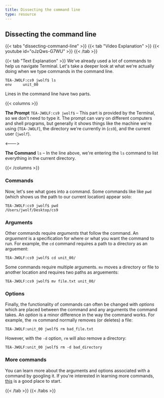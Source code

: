 ```yaml
---
title: Dissecting the command line
type: resource
---
```

## Dissecting the command line
{{< tabs "dissecting-command-line" >}}
{{< tab "Video Explanation" >}}
{{< youtube id="oJzQws-G7WU" >}}
{{< /tab >}}

{{< tab "Text Explanation" >}}
We've already used a lot of commands to help us navigate Terminal. Let's take a deeper look at 
what we're actually doing when we type commands in the command line.

```shell
TEA-JWOLF:cs9 jwolf$ ls
env     unit_00
```

Lines in the command line have two parts.

{{< columns >}}

**The Prompt** `TEA-JWOLF:cs9 jwolf$` – This part is provided by the Terminal, so we don't need
to type it. The prompt can vary on different computers and shell programs, but generally it shows 
things like the machine we're using (`TEA-JWOLF`), the directory we're currently in (`cs9`), and 
the current user (`jwolf`).

<--->

**The Command** `ls` – In the line above, we're entering the `ls` command to list everything 
in the current directory.

{{< /columns >}}

### Commands
Now, let's see what goes into a command. Some commands like like `pwd` (which shows us the path
to our current location) appear solo:

```shell
TEA-JWOLF:cs9 jwolf$ pwd
/Users/jwolf/Desktop/cs9
```

### Arguments
Other commands require *arguments* that follow the command. An *arguement* is a specification for
where or what you want the command to run. For example, the `cd` command requires a path to a
directory as an arguement:

```shell
TEA-JWOLF:cs9 jwolf$ cd unit_00/
```

Some commands require multiple arguments. `mv` moves a directory or file to another location and
requires two paths as arguements:

```shell
TEA-JWOLF:cs9 jwolf$ mv file.txt unit_00/
```

### Options
Finally, the functionality of commands can often be changed with *options* which are placed between
the command and any arguments the command takes. An *option* is a minor difference in the way the 
command works. For example, the `rm` command normally removes (or deletes) a file:

```shell
TEA-JWOLF:unit_00 jwolf$ rm bad_file.txt
```

However, with the `-d` option, `rm` will also remove a directory:

```shell
TEA-JWOLF:unit_00 jwolf$ rm -d bad_directory
```

### More commands
You can learn more about the arguments and options associated with a command by googling it. If
you're interested in learning more commands, [this](https://www.codecademy.com/articles/command-line-commands) 
is a good place to start.

{{< /tab >}}
{{< /tabs >}}
